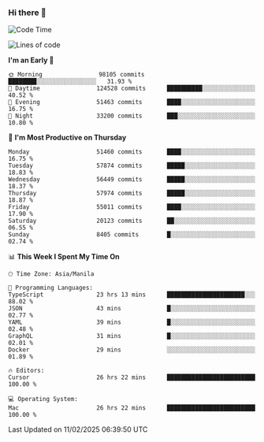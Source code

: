 ### Hi there 👋

<!--START_SECTION:waka-->
![Code Time](http://img.shields.io/badge/Code%20Time-5%2C846%20hrs%2054%20mins-blue)

![Lines of code](https://img.shields.io/badge/From%20Hello%20World%20I%27ve%20Written-118.7%20million%20lines%20of%20code-blue)

**I'm an Early 🐤** 

```text
🌞 Morning                98105 commits       ████████░░░░░░░░░░░░░░░░░   31.93 % 
🌆 Daytime                124528 commits      ██████████░░░░░░░░░░░░░░░   40.52 % 
🌃 Evening                51463 commits       ████░░░░░░░░░░░░░░░░░░░░░   16.75 % 
🌙 Night                  33200 commits       ███░░░░░░░░░░░░░░░░░░░░░░   10.80 % 
```
📅 **I'm Most Productive on Thursday** 

```text
Monday                   51460 commits       ████░░░░░░░░░░░░░░░░░░░░░   16.75 % 
Tuesday                  57874 commits       █████░░░░░░░░░░░░░░░░░░░░   18.83 % 
Wednesday                56449 commits       █████░░░░░░░░░░░░░░░░░░░░   18.37 % 
Thursday                 57974 commits       █████░░░░░░░░░░░░░░░░░░░░   18.87 % 
Friday                   55011 commits       ████░░░░░░░░░░░░░░░░░░░░░   17.90 % 
Saturday                 20123 commits       ██░░░░░░░░░░░░░░░░░░░░░░░   06.55 % 
Sunday                   8405 commits        █░░░░░░░░░░░░░░░░░░░░░░░░   02.74 % 
```


📊 **This Week I Spent My Time On** 

```text
🕑︎ Time Zone: Asia/Manila

💬 Programming Languages: 
TypeScript               23 hrs 13 mins      ██████████████████████░░░   88.02 % 
JSON                     43 mins             █░░░░░░░░░░░░░░░░░░░░░░░░   02.77 % 
YAML                     39 mins             █░░░░░░░░░░░░░░░░░░░░░░░░   02.48 % 
GraphQL                  31 mins             █░░░░░░░░░░░░░░░░░░░░░░░░   02.01 % 
Docker                   29 mins             ░░░░░░░░░░░░░░░░░░░░░░░░░   01.89 % 

🔥 Editors: 
Cursor                   26 hrs 22 mins      █████████████████████████   100.00 % 

💻 Operating System: 
Mac                      26 hrs 22 mins      █████████████████████████   100.00 % 
```


 Last Updated on 11/02/2025 06:39:50 UTC
<!--END_SECTION:waka-->


<!--
**rad182/rad182** is a ✨ _special_ ✨ repository because its `README.md` (this file) appears on your GitHub profile.

Here are some ideas to get you started:

- 🔭 I’m currently working on ...
- 🌱 I’m currently learning ...
- 👯 I’m looking to collaborate on ...
- 🤔 I’m looking for help with ...
- 💬 Ask me about ...
- 📫 How to reach me: ...
- 😄 Pronouns: ...
- ⚡ Fun fact: ...
-->
